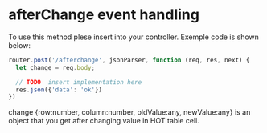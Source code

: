 # afterChange event handling 

To use this method plese insert into your controller.
Exemple code is shown below:

```javascript
router.post('/afterchange', jsonParser, function (req, res, next) {
  let change = req.body;

  // TODO  insert implementation here
  res.json({'data': 'ok'})
})

```

change {row:number, column:number, oldValue:any, newValue:any}
is an object that you get after changing value in HOT table cell.